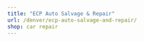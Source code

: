 ```yaml
---
title: "ECP Auto Salvage & Repair"
url: /denver/ecp-auto-salvage-and-repair/
shop: car repair
---
```

